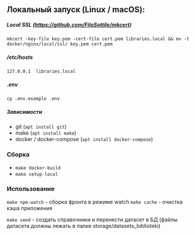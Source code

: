 ## Локальный запуск (Linux / macOS):

##### Local SSL (https://github.com/FiloSottile/mkcert) 
`mkcert -key-file key.pem -cert-file cert.pem libraries.local && mv -t docker/nginx/local/ssl/ key.pem cert.pem`
##### /etc/hosts
`127.0.0.1  libraries.local`
##### .env
`cp .env.example .env`

##### Зависимости

* git (`apt install git`)
* make (`apt install make`)
* docker / docker-compose (`apt install docker-compose`)

### Сборка

* `make docker-build`
* `make setup-local`

### Использование

`make npm-watch` - сборка фронта в режиме watch
`make cache` - очистка кэша приложения

`make seed` - создать справочники и перенести датасет в БД (файлы датасета должны лежать в папке storage/datasets_biblioteki)
